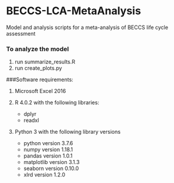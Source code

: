 # BECCS-LCA-MetaAnalysis
Model and analysis scripts for a meta-analysis of BECCS life cycle assessment

### To analyze the model
1) run summarize_results.R
2) run create_plots.py

###Software requirements:

1) Microsoft Excel 2016

2) R 4.0.2 with the following libraries:
    - dplyr
    - readxl

3) Python 3 with the following library versions
    - python version 3.7.6
    - numpy version 1.18.1
    - pandas version 1.0.1
    - matplotlib version 3.1.3
    - seaborn version 0.10.0
    - xlrd version 1.2.0